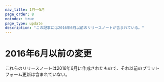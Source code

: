```yaml
---
nav_title: 1月～5月
page_order: 8
noindex: true
page_type: update
description: "この記事には2016年6月以前のリリースノートが含まれている。"
---
```


# 2016年6月以前の変更

これらのリリースノートは2016年6月に作成されたもので、それ以前のプラットフォーム更新は含まれていない。
